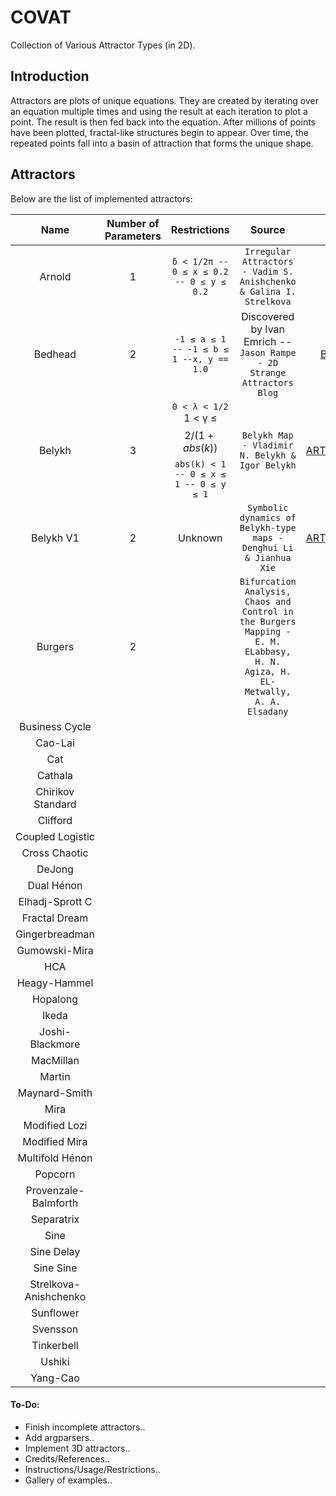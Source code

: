 # COVAT
Collection of Various Attractor Types (in 2D).

## Introduction
Attractors are plots of unique equations. They are created by iterating over an equation multiple times and using the result at each iteration to plot a point. The result is then fed back into the equation. After millions of points have been plotted, fractal-like structures begin to appear. Over time, the repeated points fall into a basin of attraction that forms the unique shape.

## Attractors
Below are the list of implemented attractors:

| Name          | Number of Parameters | Restrictions  | Source | Link |
| :-----------: |:--------------------:|:-------------:|:-------:|----:|
| Arnold        | 1                    | ```δ < 1/2π -- 0 ≤ x ≤ 0.2 -- 0 ≤ y ≤ 0.2```| ```Irregular Attractors - Vadim S. Anishchenko & Galina I. Strelkova``` | [PDF](https://www.emis.de/journals/HOA/DDNS/2/153.pdf) | 
| Bedhead       | 2                    | ```-1 ≤ a ≤ 1 -- -1 ≤ b ≤ 1 --x, y == 1.0```   |Discovered by Ivan Emrich -- ```Jason Rampe - 2D Strange Attractors Blog```| [BLOG](https://softologyblog.wordpress.com/2017/03/04/2d-strange-attractors/)|
| Belykh        | 3                    | ```0 < λ < 1/2```  1 < γ ≤ $$2/(1+abs(k))$$  ```abs(k) < 1 -- 0 ≤ x ≤ 1 -- 0 ≤ y ≤ 1```     | ```Belykh Map - Vladimir N. Belykh & Igor Belykh``` | [ARTICLE](http://www.scholarpedia.org/article/Belykh_map)|
|  Belykh V1|  2| Unknown |```Symbolic dynamics of Belykh-type maps - Denghui Li & Jianhua Xie``` | [ARTICLE](https://link.springer.com/article/10.1007/s10483-016-2080-9)|
| Burgers |  2|  |```Bifurcation Analysis, Chaos and Control in the Burgers Mapping - E. M. ELabbasy, H. N. Agiza, H. EL-Metwally, A. A. Elsadany``` |[PDF](http://www.worldacademicunion.com/journal/1749-3889-3897IJNS/IJNSVol4No3Paper02.pdf) |
| Business Cycle |  |  | | |
|  Cao-Lai|  |  | | |
|  Cat|  |  | | |
|  Cathala|  |  | | |
|  Chirikov Standard|  |  | | |
|  Clifford|  |  | | |
|  Coupled Logistic|  |  | | |
|  Cross Chaotic|  |  | | |
|  DeJong|  |  | | |
|  Dual Hénon|  |  | | |
|  Elhadj-Sprott C|  |  | | |
|  Fractal Dream|  |  | | |
|  Gingerbreadman|  |  | | |
|  Gumowski-Mira|  |  | | |
|  HCA|  |  | | |
|  Heagy-Hammel|  |  | | |
|  Hopalong|  |  | | |
|  Ikeda|  |  | | |
|  Joshi-Blackmore|  |  | | |
|  MacMillan|  |  | | |
|  Martin|  |  | | |
|  Maynard-Smith|  |  | | |
|  Mira|  |  | | |
|  Modified Lozi|  |  | | |
|  Modified Mira|  |  | | |
|  Multifold Hénon |  |  | | |
|  Popcorn|  |  | | |
|  Provenzale-Balmforth|  |  | | |
|  Separatrix|  |  | | |
|  Sine|  |  | | |
|  Sine Delay|  |  | | |
|  Sine Sine|  |  | | |
|  Strelkova-Anishchenko|  |  | | |
|  Sunflower|  |  | | |
|  Svensson|  |  | | |
|  Tinkerbell|  |  | | |
|  Ushiki|  |  | | |
|  Yang-Cao|  |  | | |




#### To-Do:
- Finish incomplete attractors..
- Add argparsers..
- Implement 3D attractors..
- Credits/References..
- Instructions/Usage/Restrictions..
- Gallery of examples..
